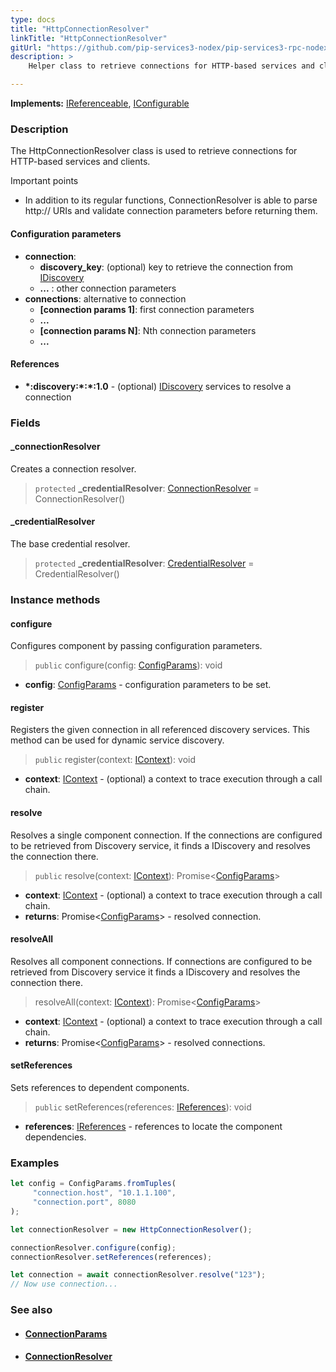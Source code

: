 ```yaml
---
type: docs
title: "HttpConnectionResolver"
linkTitle: "HttpConnectionResolver"
gitUrl: "https://github.com/pip-services3-nodex/pip-services3-rpc-nodex"
description: >
    Helper class to retrieve connections for HTTP-based services and clients.

---
```


**Implements:** [IReferenceable](../../../components/refer/ireferenceable), [IConfigurable](../../../components/config/iconfigurable)

### Description

The HttpConnectionResolver class is used to retrieve connections for HTTP-based services and clients.

Important points

- In addition to its regular functions, ConnectionResolver is able to parse http:// URIs and validate connection parameters before returning them.

#### Configuration parameters

- **connection**:    
    - **discovery_key**: (optional) key to retrieve the connection from [IDiscovery](../../../config/connect/idiscovery)
    - **...** : other connection parameters
- **connections**: alternative to connection
    - **[connection params 1]**: first connection parameters
    -  **...**
    - **[connection params N]**: Nth connection parameters
    -  **...**


#### References

- **\*:discovery:\*:\*:1.0** - (optional) [IDiscovery](../../../config/connect/idiscovery) services to resolve a connection



### Fields

<span class="hide-title-link">

#### _connectionResolver
Creates a connection resolver.
> `protected` **_credentialResolver**: [ConnectionResolver](../connection_resolver) = ConnectionResolver()

#### _credentialResolver
The base credential resolver.
> `protected` **_credentialResolver**: [CredentialResolver](../../../config/auth/credential_resolver) = CredentialResolver()

</span>


### Instance methods

#### configure
Configures component by passing configuration parameters.

> `public` configure(config: [ConfigParams](../../../components/config/config_params)): void

- **config**: [ConfigParams](../../../components/config/config_params) - configuration parameters to be set.


#### register
Registers the given connection in all referenced discovery services. This method can be used for dynamic service discovery.

> `public` register(context: [IContext](../../../components/context/icontext)): void

- **context**: [IContext](../../../components/context/icontext) - (optional) a context to trace execution through a call chain.


#### resolve
Resolves a single component connection. If the connections are configured to be retrieved from Discovery service,
it finds a IDiscovery and resolves the connection there.

> `public` resolve(context: [IContext](../../../components/context/icontext)): Promise<[ConfigParams](../../../components/config/config_params)>

- **context**: [IContext](../../../components/context/icontext) - (optional) a context to trace execution through a call chain.
- **returns**: Promise<[ConfigParams](../../../components/config/config_params)> - resolved connection.


#### resolveAll
Resolves all component connections. If connections are configured to be retrieved from Discovery service it finds a IDiscovery and resolves the connection there.

> resolveAll(context: [IContext](../../../components/context/icontext)): Promise<[ConfigParams](../../../components/config/config_params)>

- **context**: [IContext](../../../components/context/icontext) - (optional) a context to trace execution through a call chain.
- **returns**: Promise<[ConfigParams](../../../components/config/config_params)> - resolved connections.


#### setReferences
Sets references to dependent components.

> `public` setReferences(references: [IReferences](../../../components/refer/ireferences)): void

- **references**: [IReferences](../../../components/refer/ireferences) - references to locate the component dependencies.

### Examples

```typescript
let config = ConfigParams.fromTuples(
     "connection.host", "10.1.1.100",
     "connection.port", 8080
);

let connectionResolver = new HttpConnectionResolver();

connectionResolver.configure(config);
connectionResolver.setReferences(references);

let connection = await connectionResolver.resolve("123");
// Now use connection...
```


### See also
- #### [ConnectionParams](../../../config/connect/connection_params)
- #### [ConnectionResolver](../../../config/connect/connection_resolver)
